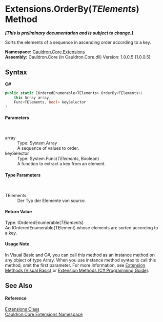 # Extensions.OrderBy(*TElements*) Method 
 _**\[This is preliminary documentation and is subject to change.\]**_

Sorts the elements of a sequence in ascending order according to a key.

**Namespace:**&nbsp;<a href="N_Cauldron_Core_Extensions">Cauldron.Core.Extensions</a><br />**Assembly:**&nbsp;Cauldron.Core (in Cauldron.Core.dll) Version: 1.0.0.5 (1.0.0.5)

## Syntax

**C#**<br />
``` C#
public static IOrderedEnumerable<TElements> OrderBy<TElements>(
	this Array array,
	Func<TElements, bool> keySelector
)

```


#### Parameters
&nbsp;<dl><dt>array</dt><dd>Type: System.Array<br />A sequence of values to order.</dd><dt>keySelector</dt><dd>Type: System.Func(*TElements*, Boolean)<br />A function to extract a key from an element.</dd></dl>

#### Type Parameters
&nbsp;<dl><dt>TElements</dt><dd>Der Typ der Elemente von source.</dd></dl>

#### Return Value
Type: IOrderedEnumerable(*TElements*)<br />An IOrderedEnumerable(TElement) whose elements are sorted according to a key.

#### Usage Note
In Visual Basic and C#, you can call this method as an instance method on any object of type Array. When you use instance method syntax to call this method, omit the first parameter. For more information, see <a href="http://msdn.microsoft.com/en-us/library/bb384936.aspx">Extension Methods (Visual Basic)</a> or <a href="http://msdn.microsoft.com/en-us/library/bb383977.aspx">Extension Methods (C# Programming Guide)</a>.

## See Also


#### Reference
<a href="T_Cauldron_Core_Extensions_Extensions">Extensions Class</a><br /><a href="N_Cauldron_Core_Extensions">Cauldron.Core.Extensions Namespace</a><br />